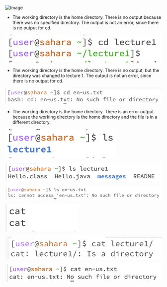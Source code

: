 ![Image](cd1.jpg)
* The working directory is the home directory. There is no output because there was no specified directory. The output is not an error, since there is no output for cd.

![Image](https://github.com/jkook9513/cse15l-lab-reports/blob/main/Screen%20Shot%202023-10-03%20at%2011.29.18%20AM.png)
* The working directory is the home directory. There is no output, but the directory was changed to lecture 1. The output is not an error, since there is no output for cd.

![Image](https://github.com/jkook9513/cse15l-lab-reports/blob/main/Screen%20Shot%202023-10-03%20at%201.42.49%20PM.png)
* The working directory is the home directory. There is an error output because the working directory is the home directory and the file is in a different directory. 

![Image](https://github.com/jkook9513/cse15l-lab-reports/blob/main/Screen%20Shot%202023-10-03%20at%2011.37.16%20AM.png)

![Image](https://github.com/jkook9513/cse15l-lab-reports/blob/main/Screen%20Shot%202023-10-03%20at%2011.37.26%20AM.png)

![Image](https://github.com/jkook9513/cse15l-lab-reports/blob/main/Screen%20Shot%202023-10-03%20at%201.43.53%20PM.png)

![Image](https://github.com/jkook9513/cse15l-lab-reports/blob/main/Screen%20Shot%202023-10-03%20at%2011.43.45%20AM.png)

![Image](https://github.com/jkook9513/cse15l-lab-reports/blob/main/Screen%20Shot%202023-10-03%20at%2011.42.07%20AM.png)

![Image](https://github.com/jkook9513/cse15l-lab-reports/blob/main/Screen%20Shot%202023-10-03%20at%201.48.40%20PM.png)
